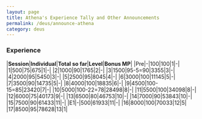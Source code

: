 ```yaml
---
layout: page
title: Athena's Experience Tally and Other Announcements
permalink: /deus/announce-athena
category: deus
---
```

### Experience

|__Session__|__Individual__|__Total so far__|__Level__|__Bonus MP__|
|Pre|-|100|100|1|-|
|1|500|75|675|1|-|
|2|1000|90|1765|2|-|
|3|1500|95-5=90|3355|3|-|
|4|2000|95|5450|3|-|
|5|2500|95|8045|4|-|
|6|3000|100|11145|5|-|
|7|3500|90|14735|5|-|
|8|4000|100|18835|6|-|
|9|4500|100-15=85|23420|7|-|
|10|5000|100-22=78|28498|8|-|
|11|5500|100|34098|8|-|
|12|6000|75|40173|9|-|
|13|6500|80|46753|10|-|
|14|7000|90|53843|10|-|
|15|7500|90|61433|11|-|
|E1|-|500|61933|11|-|
|16|8000|100|70033|12|5|
|17|8500|95|78628|13|1|
